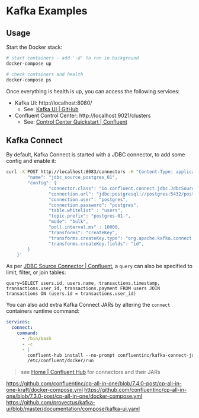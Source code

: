 # Kafka Examples

## Usage

Start the Docker stack:

```bash
# start containers - add '-d' to run in background
docker-compose up

# check containers and health
docker-compose ps
```

Once everything is health is up, you can access the following services:

- Kafka UI: http://localhost:8080/
  - See: [Kafka UI | GitHub][kafka ui]
- Confluent Control Center: http://localhost:9021/clusters
  - See: [Control Center Quickstart | Confluent][confluent control center]

## Kafka Connect

By default, Kafka Connect is started with a JDBC connector, to add some config and enable it:

```bash
curl -X POST http://localhost:8083/connectors -H "Content-Type: application/json" -d '{
        "name": "jdbc_source_postgres_01",
        "config": {
                "connector.class": "io.confluent.connect.jdbc.JdbcSourceConnector",
                "connection.url": "jdbc:postgresql://postgres:5432/postgres",
                "connection.user": "postgres",
                "connection.password": "postgres",
                "table.whitelist" : "users",
                "topic.prefix": "postgres-01-",
                "mode": "bulk",
                "poll.interval.ms" : 10000,
                "transforms": "createKey",
                "transforms.createKey.type": "org.apache.kafka.connect.transforms.ValueToKey",
                "transforms.createKey.fields": "id",
        }
    }'
```

As per [JDBC Source Connector | Confluent], a `query` can also be specified to limit, filter, or join tables:

```
query=SELECT users.id, users.name, transactions.timestamp, transactions.user_id, transactions.payment FROM users JOIN transactions ON (users.id = transactions.user_id)
```

You can also add extra Kafka Connect JARs by altering the `connect` containers runtime command:

```yaml
services:
  connect:
    command:
      - /bin/bash
      - -c
      - |
        confluent-hub install --no-prompt confluentinc/kafka-connect-jdbc:10.7.1
        /etc/confluent/docker/run
```

> see [Home | Confluent Hub] for connectors and their JARs

[kafka ui]: https://github.com/provectus/kafka-ui
[confluent control center]: https://docs.confluent.io/platform/current/platform-quickstart.html#quickstart
[home | confluent hub]: https://www.confluent.io/hub/
[JDBC Source Connector | Confluent]: https://docs.confluent.io/kafka-connectors/jdbc/current/source-connector/overview.html#configuration

https://github.com/confluentinc/cp-all-in-one/blob/7.4.0-post/cp-all-in-one-kraft/docker-compose.yml
https://github.com/confluentinc/cp-all-in-one/blob/7.3.0-post/cp-all-in-one/docker-compose.yml
https://github.com/provectus/kafka-ui/blob/master/documentation/compose/kafka-ui.yaml
